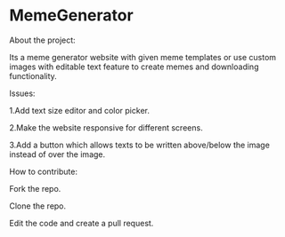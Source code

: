 # MemeGenerator

About the project:

 Its a meme generator website with given meme templates or use custom images with editable text feature to create memes and downloading functionality.

Issues:

 1.Add text size editor and color picker.

 2.Make the website responsive for different screens.

 3.Add a button which allows texts to be written above/below the image instead of over the image.

How to contribute:

 Fork the repo.

 Clone the repo.

 Edit the code and create a pull request.



